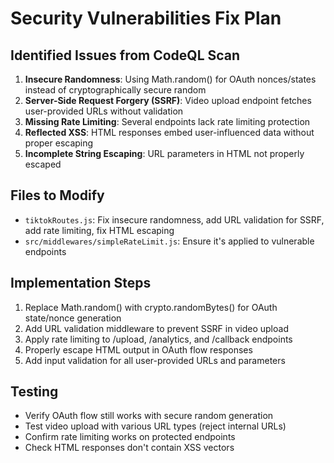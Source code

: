 # Security Vulnerabilities Fix Plan

## Identified Issues from CodeQL Scan
1. **Insecure Randomness**: Using Math.random() for OAuth nonces/states instead of cryptographically secure random
2. **Server-Side Request Forgery (SSRF)**: Video upload endpoint fetches user-provided URLs without validation
3. **Missing Rate Limiting**: Several endpoints lack rate limiting protection
4. **Reflected XSS**: HTML responses embed user-influenced data without proper escaping
5. **Incomplete String Escaping**: URL parameters in HTML not properly escaped

## Files to Modify
- `tiktokRoutes.js`: Fix insecure randomness, add URL validation for SSRF, add rate limiting, fix HTML escaping
- `src/middlewares/simpleRateLimit.js`: Ensure it's applied to vulnerable endpoints

## Implementation Steps
1. Replace Math.random() with crypto.randomBytes() for OAuth state/nonce generation
2. Add URL validation middleware to prevent SSRF in video upload
3. Apply rate limiting to /upload, /analytics, and /callback endpoints
4. Properly escape HTML output in OAuth flow responses
5. Add input validation for all user-provided URLs and parameters

## Testing
- Verify OAuth flow still works with secure random generation
- Test video upload with various URL types (reject internal URLs)
- Confirm rate limiting works on protected endpoints
- Check HTML responses don't contain XSS vectors
